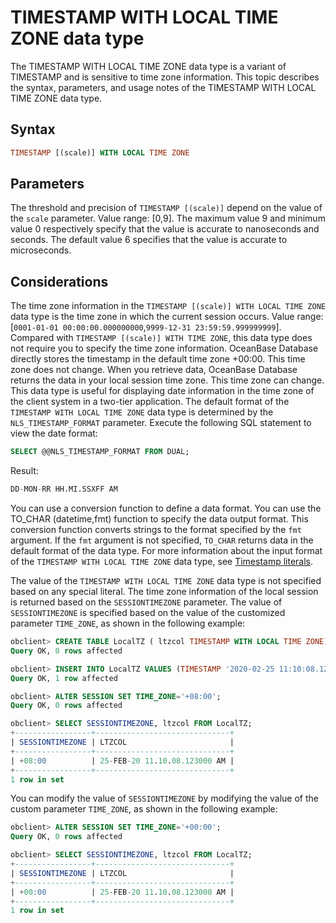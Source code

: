 # TIMESTAMP WITH LOCAL TIME ZONE data type

The TIMESTAMP WITH LOCAL TIME ZONE data type is a variant of TIMESTAMP and is sensitive to time zone information. This topic describes the syntax, parameters, and usage notes of the TIMESTAMP WITH LOCAL TIME ZONE data type.

## Syntax

```sql
TIMESTAMP [(scale)] WITH LOCAL TIME ZONE
```

## Parameters

The threshold and precision of `TIMESTAMP [(scale)]` depend on the value of the `scale` parameter. Value range: [0,9]. The maximum value 9 and minimum value 0 respectively specify that the value is accurate to nanoseconds and seconds. The default value 6 specifies that the value is accurate to microseconds.

## Considerations

The time zone information in the `TIMESTAMP [(scale)] WITH LOCAL TIME ZONE` data type is the time zone in which the current session occurs. Value range: [`0001-01-01 00:00:00.000000000`,`9999-12-31 23:59:59.999999999`]. Compared with `TIMESTAMP [(scale)] WITH TIME ZONE`, this data type does not require you to specify the time zone information. OceanBase Database directly stores the timestamp in the default time zone +00:00. This time zone does not change. When you retrieve data, OceanBase Database returns the data in your local session time zone. This time zone can change.
This data type is useful for displaying date information in the time zone of the client system in a two-tier application. The default format of the `TIMESTAMP WITH LOCAL TIME ZONE` data type is determined by the `NLS_TIMESTAMP_FORMAT` parameter. Execute the following SQL statement to view the date format:

```sql
SELECT @@NLS_TIMESTAMP_FORMAT FROM DUAL;
```

Result:

```sql
DD-MON-RR HH.MI.SSXFF AM
```

You can use a conversion function to define a data format. You can use the TO_CHAR (datetime,fmt) function to specify the data output format. This conversion function converts strings to the format specified by the `fmt` argument. If the `fmt` argument is not specified, `TO_CHAR` returns data in the default format of the data type. For more information about the input format of the `TIMESTAMP WITH LOCAL TIME ZONE` data type, see [Timestamp literals](../../3.literal-of-oracle-mode/4.date-and-time-literal-of-oracle-mode/2.timestamp-literal-of-oracle-mode.md).

The value of the `TIMESTAMP WITH LOCAL TIME ZONE` data type is not specified based on any special literal. The time zone information of the local session is returned based on the `SESSIONTIMEZONE` parameter. The value of `SESSIONTIMEZONE` is specified based on the value of the customized parameter `TIME_ZONE`, as shown in the following example:

```sql
obclient> CREATE TABLE LocalTZ ( ltzcol TIMESTAMP WITH LOCAL TIME ZONE);
Query OK, 0 rows affected

obclient> INSERT INTO LocalTZ VALUES (TIMESTAMP '2020-02-25 11:10:08.123');
Query OK, 1 row affected

obclient> ALTER SESSION SET TIME_ZONE='+08:00';
Query OK, 0 rows affected

obclient> SELECT SESSIONTIMEZONE, ltzcol FROM LocalTZ;
+-----------------+------------------------------+
| SESSIONTIMEZONE | LTZCOL                       |
+-----------------+------------------------------+
| +08:00          | 25-FEB-20 11.10.08.123000 AM |
+-----------------+------------------------------+
1 row in set
```

You can modify the value of `SESSIONTIMEZONE` by modifying the value of the custom parameter `TIME_ZONE`, as shown in the following example:

```sql
obclient> ALTER SESSION SET TIME_ZONE='+00:00';
Query OK, 0 rows affected

obclient> SELECT SESSIONTIMEZONE, ltzcol FROM LocalTZ;
+-----------------+------------------------------+
| SESSIONTIMEZONE | LTZCOL                       |
+-----------------+------------------------------+
| +00:00          | 25-FEB-20 11.10.08.123000 AM |
+-----------------+------------------------------+
1 row in set
```
